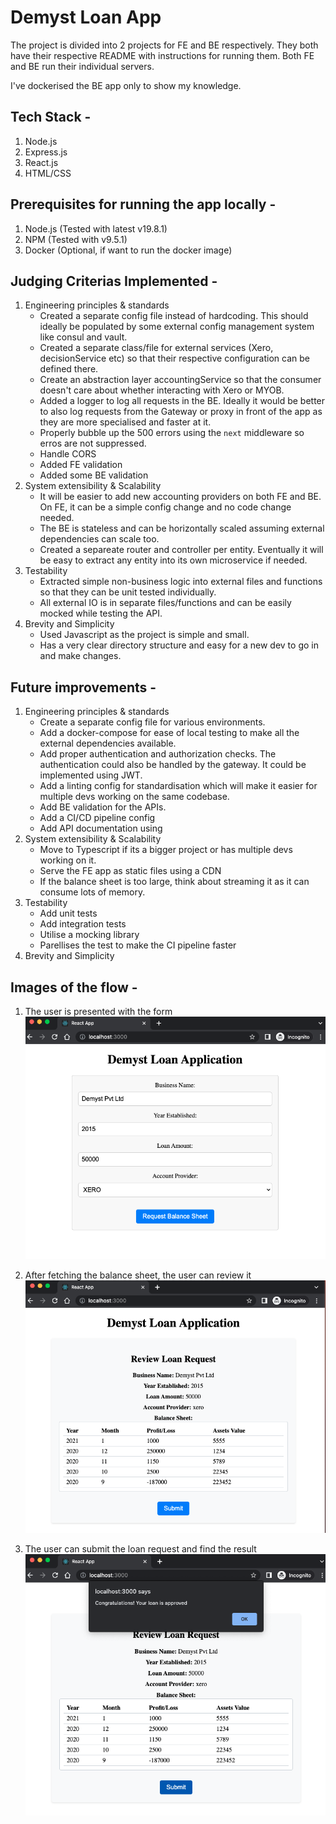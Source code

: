 # Demyst Loan App

The project is divided into 2 projects for FE and BE respectively. They both have their respective README with instructions for running them. Both FE and BE run their individual servers.

I've dockerised the BE app only to show my knowledge.

## Tech Stack -
1. Node.js
2. Express.js
2. React.js
3. HTML/CSS

## Prerequisites for running the app locally -
1. Node.js (Tested with latest v19.8.1)
2. NPM (Tested with v9.5.1)
3. Docker (Optional, if want to run the docker image)

## Judging Criterias Implemented -
1. Engineering principles & standards
    - Created a separate config file instead of hardcoding. This should ideally be populated by some external config management system like consul and vault.
    - Created a separate class/file for external services (Xero, decisionService etc) so that their respective configuration can be defined there.
    - Create an abstraction layer accountingService so that the consumer doesn't care about whether interacting with Xero or MYOB.
    - Added a logger to log all requests in the BE. Ideally it would be better to also log requests from the Gateway or proxy in front of the app as they are more specialised and faster at it.
    - Properly bubble up the 500 errors using the `next` middleware so erros are not suppressed.
    - Handle CORS
    - Added FE validation
    - Added some BE validation
2. System extensibility & Scalability
    - It will be easier to add new accounting providers on both FE and BE. On FE, it can be a simple config change and no code change needed.
    - The BE is stateless and can be horizontally scaled assuming external dependencies can scale too.
    - Created a separeate router and controller per entity. Eventually it will be easy to extract any entity into its own microservice if needed.
3. Testability
    - Extracted simple non-business logic into external files and functions so that they can be unit tested individually.
    - All external IO is in separate files/functions and can be easily mocked while testing the API.
4. Brevity and Simplicity
    - Used Javascript as the project is simple and small.
    - Has a very clear directory structure and easy for a new dev to go in and make changes.

## Future improvements -
1. Engineering principles & standards
    - Create a separate config file for various environments.
    - Add a docker-compose for ease of local testing to make all the external dependencies available.
    - Add proper authentication and authorization checks. The authentication could also be handled by the gateway. It could be implemented using JWT.
    - Add a linting config for standardisation which will make it easier for multiple devs working on the same codebase.
    - Add BE validation for the APIs.
    - Add a CI/CD pipeline config
    - Add API documentation using 
2. System extensibility & Scalability
    - Move to Typescript if its a bigger project or has multiple devs working on it.
    - Serve the FE app as static files using a CDN
    - If the balance sheet is too large, think about streaming it as it can consume lots of memory.
3. Testability
    - Add unit tests
    - Add integration tests
    - Utilise a mocking library
    - Parellises the test to make the CI pipeline faster
4. Brevity and Simplicity

## Images of the flow -
1. The user is presented with the form
![image info](./images/form.png)

2. After fetching the balance sheet, the user can review it
![image info](./images/review.png)

3. The user can submit the loan request and find the result
![image info](./images/result.png)